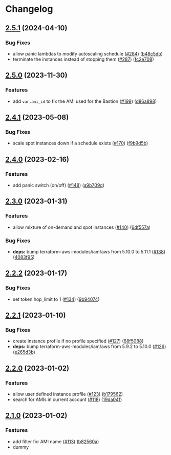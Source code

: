 # Changelog

## [2.5.1](https://github.com/Hapag-Lloyd/terraform-aws-bastion-host-ssm/compare/2.5.0...v2.5.1) (2024-04-10)


### Bug Fixes

* allow panic lambdas to modify autoscaling schedule ([#284](https://github.com/Hapag-Lloyd/terraform-aws-bastion-host-ssm/issues/284)) ([b48c5db](https://github.com/Hapag-Lloyd/terraform-aws-bastion-host-ssm/commit/b48c5db9c0c2eed4cfacfc1e821b9c033e840290))
* terminate the instances instead of stopping them ([#287](https://github.com/Hapag-Lloyd/terraform-aws-bastion-host-ssm/issues/287)) ([fc2e708](https://github.com/Hapag-Lloyd/terraform-aws-bastion-host-ssm/commit/fc2e7083d5d9d9adaccfa1e1b8d9319a5fcd9fe2))

## [2.5.0](https://github.com/Hapag-Lloyd/terraform-aws-bastion-host-ssm/compare/2.4.1...2.5.0) (2023-11-30)


### Features

* add `var.ami_id` to fix the AMI used for the Bastion ([#199](https://github.com/Hapag-Lloyd/terraform-aws-bastion-host-ssm/issues/199)) ([d86a898](https://github.com/Hapag-Lloyd/terraform-aws-bastion-host-ssm/commit/d86a8985cc116d5ed24c5317f35baaed65d602bd))

## [2.4.1](https://github.com/Hapag-Lloyd/terraform-aws-bastion-host-ssm/compare/2.4.0...2.4.1) (2023-05-08)


### Bug Fixes

* scale spot instances down if a schedule exists ([#170](https://github.com/Hapag-Lloyd/terraform-aws-bastion-host-ssm/issues/170)) ([f9b9d5b](https://github.com/Hapag-Lloyd/terraform-aws-bastion-host-ssm/commit/f9b9d5bd4341913692610389fa47abdcf0d9e6cd))

## [2.4.0](https://github.com/Hapag-Lloyd/terraform-aws-bastion-host-ssm/compare/2.3.0...2.4.0) (2023-02-16)


### Features

* add panic switch (on/off) ([#148](https://github.com/Hapag-Lloyd/terraform-aws-bastion-host-ssm/issues/148)) ([a9b709d](https://github.com/Hapag-Lloyd/terraform-aws-bastion-host-ssm/commit/a9b709d3a0e09cd4d4b1c97d52fe9a924b2a14ce))

## [2.3.0](https://github.com/Hapag-Lloyd/terraform-aws-bastion-host-ssm/compare/2.2.2...2.3.0) (2023-01-31)


### Features

* allow mixture of on-demand and spot instances ([#140](https://github.com/Hapag-Lloyd/terraform-aws-bastion-host-ssm/issues/140)) ([6df557a](https://github.com/Hapag-Lloyd/terraform-aws-bastion-host-ssm/commit/6df557ac14a2602254c19d83393d87116a99765e))


### Bug Fixes

* **deps:** bump terraform-aws-modules/iam/aws from 5.10.0 to 5.11.1 ([#138](https://github.com/Hapag-Lloyd/terraform-aws-bastion-host-ssm/issues/138)) ([4083f95](https://github.com/Hapag-Lloyd/terraform-aws-bastion-host-ssm/commit/4083f9551e2f3de519bdea50fd04bb66a1f07562))

## [2.2.2](https://github.com/Hapag-Lloyd/terraform-aws-bastion-host-ssm/compare/2.2.1...2.2.2) (2023-01-17)


### Bug Fixes

* set token hop_limit to 1 ([#134](https://github.com/Hapag-Lloyd/terraform-aws-bastion-host-ssm/issues/134)) ([9b94074](https://github.com/Hapag-Lloyd/terraform-aws-bastion-host-ssm/commit/9b940747f7d0c036c9c37965cea5e046a07a7a8d))

## [2.2.1](https://github.com/Hapag-Lloyd/terraform-aws-bastion-host-ssm/compare/2.2.0...2.2.1) (2023-01-10)


### Bug Fixes

* create instance profile if no profile specified ([#127](https://github.com/Hapag-Lloyd/terraform-aws-bastion-host-ssm/issues/127)) ([68f5088](https://github.com/Hapag-Lloyd/terraform-aws-bastion-host-ssm/commit/68f50880e999abebc5b393d1ed6bcdf94fa21817))
* **deps:** bump terraform-aws-modules/iam/aws from 5.9.2 to 5.10.0 ([#126](https://github.com/Hapag-Lloyd/terraform-aws-bastion-host-ssm/issues/126)) ([e265d3b](https://github.com/Hapag-Lloyd/terraform-aws-bastion-host-ssm/commit/e265d3b44876372795a7803f5658d2c35f8da672))

## [2.2.0](https://github.com/Hapag-Lloyd/terraform-aws-bastion-host-ssm/compare/2.1.0...2.2.0) (2023-01-02)


### Features

* allow user defined instance profile ([#123](https://github.com/Hapag-Lloyd/terraform-aws-bastion-host-ssm/issues/123)) ([b179562](https://github.com/Hapag-Lloyd/terraform-aws-bastion-host-ssm/commit/b17956271c45fd4731847dc1bd4b5c9b775bfb82))
* search for AMIs in current account ([#118](https://github.com/Hapag-Lloyd/terraform-aws-bastion-host-ssm/issues/118)) ([19da04f](https://github.com/Hapag-Lloyd/terraform-aws-bastion-host-ssm/commit/19da04fa30e9d05a09e5e4436820b4060676f294))

## [2.1.0](https://github.com/Hapag-Lloyd/terraform-aws-bastion-host-ssm/compare/2.0.16...2.1.0) (2023-01-02)


### Features

* add filter for AMI name ([#113](https://github.com/Hapag-Lloyd/terraform-aws-bastion-host-ssm/issues/113)) ([b82560a](https://github.com/Hapag-Lloyd/terraform-aws-bastion-host-ssm/commit/b82560a1e8180d3bd4555963aa1e3e8b3d22f0ef))
* dummy
